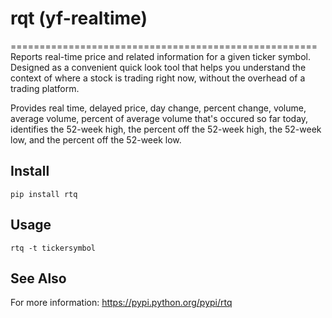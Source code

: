 # rqt (yf-realtime)
=====================================================
Reports real-time price and related information for a given ticker symbol.  Designed as a convenient quick look tool that helps you understand the context of where a stock is trading right now, without the overhead of a trading platform. 

Provides real time, delayed price, day change, percent change, volume, average volume, percent of average volume that's occured so far today, identifies the 52-week high, the percent off the 52-week high, the 52-week low, and the percent off the 52-week low. 


Install
-------

    pip install rtq

Usage
-----

    rtq -t tickersymbol

See Also
--------

For more information: https://pypi.python.org/pypi/rtq
